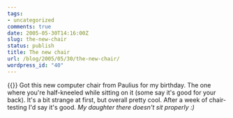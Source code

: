 ```yaml
---
tags:
- uncategorized
comments: true
date: 2005-05-30T14:16:00Z
slug: the-new-chair
status: publish
title: The new chair
url: /blog/2005/05/30/the-new-chair/
wordpress_id: "40"
---
```


{{<imgright src="http://aras-p.info/img/blog/050530a.jpg">}}
Got this new computer chair from Paulius for my birthday. The one where you're half-kneeled while sitting on it (some say it's good for your back). It's a bit strange at first, but overall pretty cool. After a week of chair-testing I'd say it's good. _My daughter there doesn't sit properly :)_
